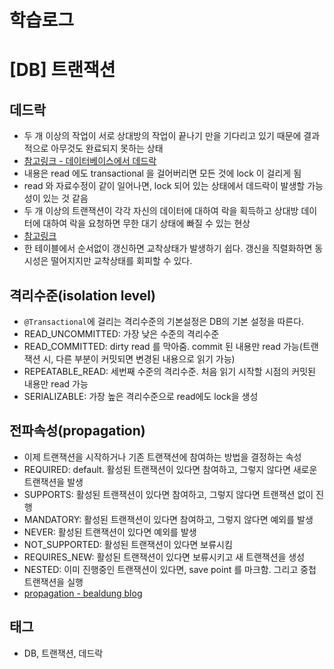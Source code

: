 # 학습로그

# [DB] 트랜잭션
## 데드락
- 두 개 이상의 작업이 서로 상대방의 작업이 끝나기 만을 기다리고 있기 때문에 결과적으로 아무것도 완료되지 못하는 상태
- [참고링크 - 데이터베이스에서 데드락](https://myjamong.tistory.com/181)
- 내용은 read 에도 transactional 을 걸어버리면 모든 것에 lock 이 걸리게 됨
- read 와 자료수정이 같이 일어나면, lock 되어 있는 상태에서 데드락이 발생할 가능성이 있는 것 같음
- 두 개 이상의 트랜잭션이 각각 자신의 데이터에 대하여 락을 획득하고 상대방 데이터에 대하여 락을 요청하면 무한 대기 상태에 빠질 수 있는 현상
- [참고링크](https://mangkyu.tistory.com/30)
- 한 테이블에서 순서없이 갱신하면 교착상태가 발생하기 쉽다. 갱신을 직렬화하면 동시성은 떨어지지만 교착상태를 회피할 수 있다.

## 격리수준(isolation level)
- `@Transactional`에 걸리는 격리수준의 기본설정은 DB의 기본 설정을 따른다.
- READ_UNCOMMITTED: 가장 낮은 수준의 격리수준
- READ_COMMITTED: dirty read 를 막아줌. commit 된 내용만 read 가능(트랜잭션 시, 다른 부분이 커밋되면 변경된 내용으로 읽기 가능)
- REPEATABLE_READ: 세번째 수준의 격리수준. 처음 읽기 시작할 시점의 커밋된 내용만 read 가능
- SERIALIZABLE: 가장 높은 격리수준으로 read에도 lock을 생성

## 전파속성(propagation)
- 이제 트랜잭션을 시작하거나 기존 트랜잭션에 참여하는 방법을 결정하는 속성
- REQUIRED: default. 활성된 트랜잭션이 있다면 참여하고, 그렇지 않다면 새로운 트랜잭션을 발생
- SUPPORTS: 활성된 트랜잭션이 있다면 참여하고, 그렇지 않다면 트랜잭션 없이 진행
- MANDATORY: 활성된 트랜잭션이 있다면 참여하고, 그렇지 않다면 예외를 발생
- NEVER: 활성된 트랜잭션이 있다면 예외를 발생
- NOT_SUPPORTED: 활성된 트랜잭션이 있다면 보류시킴
- REQUIRES_NEW: 활성된 트랜잭션이 있다면 보류시키고 새 트랜잭션을 생성
- NESTED: 이미 진행중인 트랜잭션이 있다면, save point 를 마크함. 그리고 중첩 트랜잭션을 실행
- [propagation - bealdung blog](https://www.baeldung.com/spring-transactional-propagation-isolation)

## 태그
- DB, 트랜잭션, 데드락
